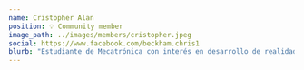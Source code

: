 ```yaml
---
name: Cristopher Alan
position: 💡 Community member
image_path: ../images/members/cristopher.jpeg
social: https://www.facebook.com/beckham.chris1
blurb: "Estudiante de Mecatrónica con interés en desarrollo de realidad virtual. Desarrollo web. Apasionado por la electrónica digital."
---
```

